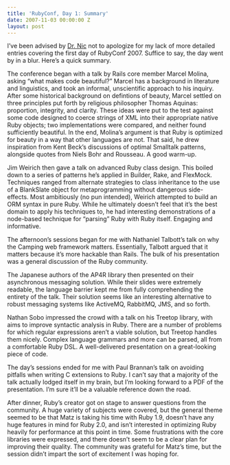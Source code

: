 ```yaml
---
title: 'RubyConf, Day 1: Summary'
date: 2007-11-03 00:00:00 Z
layout: post
---
```


I’ve been advised by [Dr. Nic](http://drnicwilliams.com/) not to apologize for my lack of more detailed entries covering the first day of RubyConf 2007. Suffice to say, the day went by in a blur. Here’s a quick summary.

The conference began with a talk by Rails core member Marcel Molina, asking “what makes code beautiful?” Marcel has a background in literature and linguistics, and took an informal, unscientific approach to his inquiry. After some historical background on defintions of beauty, Marcel settled on three principles put forth by religious philosopher Thomas Aquinas: proportion, integrity, and clarity. These ideas were put to the test against some code designed to coerce strings of XML into their appropriate native Ruby objects; two implementations were compared, and neither found sufficiently beautiful. In the end, Molina’s argument is that Ruby is optimized for beauty in a way that other languages are not. That said, he drew inspiration from Kent Beck’s discussions of optimal Smalltalk patterns, alongside quotes from Niels Bohr and Rousseau. A good warm-up.

Jim Weirich then gave a talk on advanced Ruby class design. This boiled down to a series of patterns he’s applied in Builder, Rake, and FlexMock. Techniques ranged from alternate strategies to class inheritance to the use of a BlankSlate object for metaprogramming without dangerous side-effects. Most ambitiously (no pun intended), Weirich attempted to build an ORM syntax in pure Ruby. While he ultimately doesn’t feel that it’s the best domain to apply his techniques to, he had interesting demonstrations of a node-based technique for “parsing” Ruby with Ruby itself. Engaging and informative.

The afternoon’s sessions began for me with Nathaniel Talbott’s talk on why the Camping web framework matters. Essentially, Talbott argued that it matters because it’s more hackable than Rails. The bulk of his presentation was a general discussion of the Ruby community.

The Japanese authors of the AP4R library then presented on their asynchronous messaging solution. While their slides were extremely readable, the language barrier kept me from fully comprehending the entirety of the talk. Their solution seems like an interesting alternative to robust messaging systems like ActiveMQ, RabbitMQ, JMS, and so forth.

Nathan Sobo impressed the crowd with a talk on his Treetop library, with aims to improve syntactic analysis in Ruby. There are a number of problems for which regular expressions aren’t a viable solution, but Treetop handles them nicely. Complex language grammars and more can be parsed, all from a comfortable Ruby DSL. A well-delivered presentation on a great-looking piece of code.

The day’s sessions ended for me with Paul Brannan’s talk on avoiding pitfalls when writing C extensions to Ruby. I can’t say that a majority of the talk actually lodged itself in my brain, but I’m looking forward to a PDF of the presentation. I’m sure it’ll be a valuable reference down the road.

After dinner, Ruby’s creator got on stage to answer questions from the community. A huge variety of subjects were covered, but the general theme seemed to be that Matz is taking his time with Ruby 1.9, doesn’t have any huge features in mind for Ruby 2.0, and isn’t interested in optimizing Ruby heavily for performance at this point in time. Some frustrations with the core libraries were expressed, and there doesn’t seem to be a clear plan for improving their quality. The community was grateful for Matz’s time, but the session didn’t impart the sort of excitement I was hoping for.
